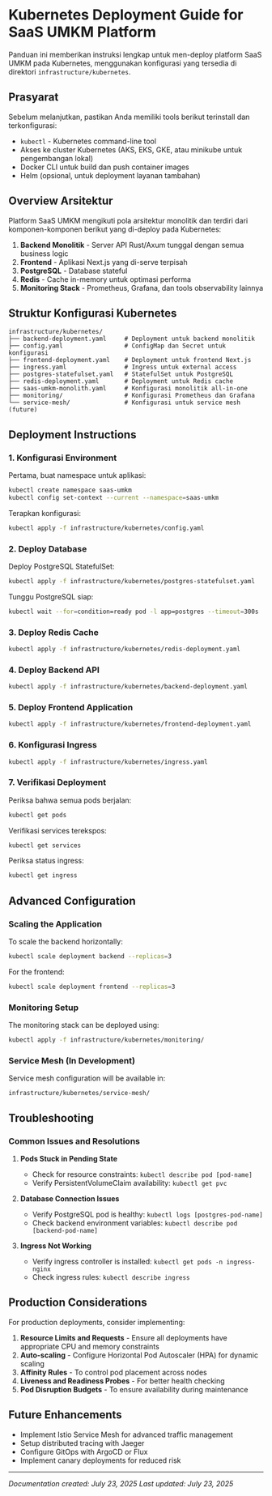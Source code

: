 # Kubernetes Deployment Guide for SaaS UMKM Platform

Panduan ini memberikan instruksi lengkap untuk men-deploy platform SaaS UMKM pada Kubernetes, menggunakan konfigurasi yang tersedia di direktori `infrastructure/kubernetes`.

## Prasyarat

Sebelum melanjutkan, pastikan Anda memiliki tools berikut terinstall dan terkonfigurasi:

- `kubectl` - Kubernetes command-line tool
- Akses ke cluster Kubernetes (AKS, EKS, GKE, atau minikube untuk pengembangan lokal)
- Docker CLI untuk build dan push container images
- Helm (opsional, untuk deployment layanan tambahan)

## Overview Arsitektur

Platform SaaS UMKM mengikuti pola arsitektur monolitik dan terdiri dari komponen-komponen berikut yang di-deploy pada Kubernetes:

1. **Backend Monolitik** - Server API Rust/Axum tunggal dengan semua business logic
2. **Frontend** - Aplikasi Next.js yang di-serve terpisah
3. **PostgreSQL** - Database stateful
4. **Redis** - Cache in-memory untuk optimasi performa
5. **Monitoring Stack** - Prometheus, Grafana, dan tools observability lainnya

## Struktur Konfigurasi Kubernetes

```
infrastructure/kubernetes/
├── backend-deployment.yaml     # Deployment untuk backend monolitik
├── config.yaml                 # ConfigMap dan Secret untuk konfigurasi
├── frontend-deployment.yaml    # Deployment untuk frontend Next.js
├── ingress.yaml                # Ingress untuk external access
├── postgres-statefulset.yaml   # StatefulSet untuk PostgreSQL
├── redis-deployment.yaml       # Deployment untuk Redis cache
├── saas-umkm-monolith.yaml     # Konfigurasi monolitik all-in-one
├── monitoring/                 # Konfigurasi Prometheus dan Grafana
└── service-mesh/               # Konfigurasi untuk service mesh (future)
```

## Deployment Instructions

### 1. Konfigurasi Environment

Pertama, buat namespace untuk aplikasi:

```bash
kubectl create namespace saas-umkm
kubectl config set-context --current --namespace=saas-umkm
```

Terapkan konfigurasi:

```bash
kubectl apply -f infrastructure/kubernetes/config.yaml
```

### 2. Deploy Database

Deploy PostgreSQL StatefulSet:

```bash
kubectl apply -f infrastructure/kubernetes/postgres-statefulset.yaml
```

Tunggu PostgreSQL siap:

```bash
kubectl wait --for=condition=ready pod -l app=postgres --timeout=300s
```

### 3. Deploy Redis Cache

```bash
kubectl apply -f infrastructure/kubernetes/redis-deployment.yaml
```

### 4. Deploy Backend API

```bash
kubectl apply -f infrastructure/kubernetes/backend-deployment.yaml
```

### 5. Deploy Frontend Application

```bash
kubectl apply -f infrastructure/kubernetes/frontend-deployment.yaml
```

### 6. Konfigurasi Ingress

```bash
kubectl apply -f infrastructure/kubernetes/ingress.yaml
```

### 7. Verifikasi Deployment

Periksa bahwa semua pods berjalan:

```bash
kubectl get pods
```

Verifikasi services terekspos:

```bash
kubectl get services
```

Periksa status ingress:

```bash
kubectl get ingress
```

## Advanced Configuration

### Scaling the Application

To scale the backend horizontally:

```bash
kubectl scale deployment backend --replicas=3
```

For the frontend:

```bash
kubectl scale deployment frontend --replicas=3
```

### Monitoring Setup

The monitoring stack can be deployed using:

```bash
kubectl apply -f infrastructure/kubernetes/monitoring/
```

### Service Mesh (In Development)

Service mesh configuration will be available in:

```
infrastructure/kubernetes/service-mesh/
```

## Troubleshooting

### Common Issues and Resolutions

1. **Pods Stuck in Pending State**

   - Check for resource constraints: `kubectl describe pod [pod-name]`
   - Verify PersistentVolumeClaim availability: `kubectl get pvc`

2. **Database Connection Issues**

   - Verify PostgreSQL pod is healthy: `kubectl logs [postgres-pod-name]`
   - Check backend environment variables: `kubectl describe pod [backend-pod-name]`

3. **Ingress Not Working**
   - Verify ingress controller is installed: `kubectl get pods -n ingress-nginx`
   - Check ingress rules: `kubectl describe ingress`

## Production Considerations

For production deployments, consider implementing:

1. **Resource Limits and Requests** - Ensure all deployments have appropriate CPU and memory constraints
2. **Auto-scaling** - Configure Horizontal Pod Autoscaler (HPA) for dynamic scaling
3. **Affinity Rules** - To control pod placement across nodes
4. **Liveness and Readiness Probes** - For better health checking
5. **Pod Disruption Budgets** - To ensure availability during maintenance

## Future Enhancements

- Implement Istio Service Mesh for advanced traffic management
- Setup distributed tracing with Jaeger
- Configure GitOps with ArgoCD or Flux
- Implement canary deployments for reduced risk

---

_Documentation created: July 23, 2025_
_Last updated: July 23, 2025_
